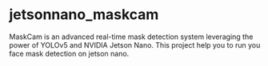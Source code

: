 # jetsonnano_maskcam
MaskCam is an advanced real-time mask detection system leveraging the power of YOLOv5 and NVIDIA Jetson Nano. This project help you to run you face mask detection on jetson nano. 
